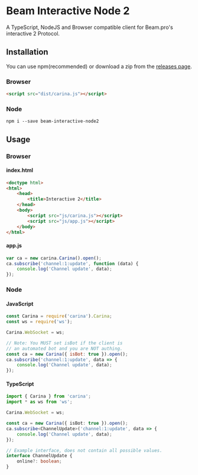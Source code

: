 # Beam Interactive Node 2

A TypeScript, NodeJS and Browser compatible client for Beam.pro's interactive 2 Protocol.

## Installation
You can use npm(recommended) or download a zip from the [releases page](https://github.com/WatchBeam/beam-interactive-node2/releases).

### Browser

```html
<script src="dist/carina.js"></script>
```


### Node
```
npm i --save beam-interactive-node2
```

## Usage
### Browser

#### index.html
```html
<doctype html>
<html>
    <head>
        <title>Interactive 2</title>
    </head>
    <body>
        <script src="js/carina.js"></script>
        <script src="js/app.js"></script>
    </body>
</html>
```

#### app.js
```js
var ca = new carina.Carina().open();
ca.subscribe('channel:1:update', function (data) {
    console.log('Channel update', data);
});
```
### Node

#### JavaScript
```js
const Carina = require('carina').Carina;
const ws = require('ws');

Carina.WebSocket = ws;

// Note: You MUST set isBot if the client is
// an automated bot and you are NOT authing.
const ca = new Carina({ isBot: true }).open();
ca.subscribe('channel:1:update', data => {
    console.log('Channel update', data);
});
```

#### TypeScript
```ts
import { Carina } from 'carina';
import * as ws from 'ws';

Carina.WebSocket = ws;

const ca = new Carina({ isBot: true }).open();
ca.subscribe<ChannelUpdate>('channel:1:update', data => {
    console.log('Channel update', data);
});

// Example interface, does not contain all possible values.
interface ChannelUpdate {
    online?: boolean;
}
```


